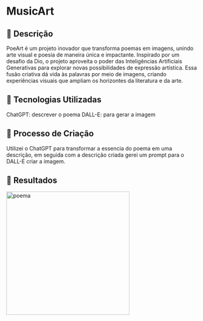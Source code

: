#  MusicArt

## 📒 Descrição
PoeArt é um projeto inovador que transforma poemas em imagens, 
unindo arte visual e poesia de maneira única e impactante. 
Inspirado por um desafio da Dio, o projeto aproveita o poder 
das Inteligências Artificiais Generativas para explorar novas 
possibilidades de expressão artística. Essa fusão criativa dá 
vida às palavras por meio de imagens, criando experiências 
visuais que ampliam os horizontes da literatura e da arte.


## 🤖 Tecnologias Utilizadas
ChatGPT: descrever o poema
DALL-E: para gerar a imagem

## 🧐 Processo de Criação
Utilizei o ChatGPT para transformar a essencia do poema em
uma descrição, em seguida com a descrição criada gerei um prompt 
para o DALL-E criar a imagem.

## 🚀 Resultados
  <img width="324" alt="poema" src="https://github.com/user-attachments/assets/60f21a6e-26bc-42d7-a8b1-dc8a98d53812">

